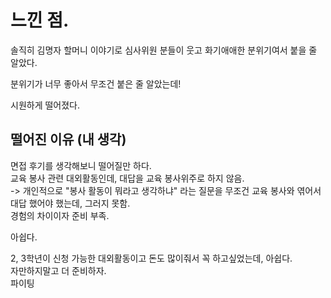 # 느낀 점.

솔직히 김명자 할머니 이야기로 심사위원 분들이 웃고 화기애애한 분위기여서 붙을 줄 알았다.   

분위기가 너무 좋아서 무조건 붙은 줄 알았는데!   

시원하게 떨어졌다.

## 떨어진 이유 (내 생각)
면접 후기를 생각해보니 떨어질만 하다.   
교육 봉사 관련 대외활동인데, 대답을 교육 봉사위주로 하지 않음.   
-> 개인적으로 "봉사 활동이 뭐라고 생각하냐" 라는 질문을 무조건 교육 봉사와 엮어서 대답 했어야 했는데, 그러지 못함.   
경험의 차이이자 준비 부족.   

아쉽다.

2, 3학년이 신청 가능한 대외활동이고 돈도 많이줘서 꼭 하고싶었는데, 아쉽다.   
자만하지말고 더 준비하자.   
파이팅
